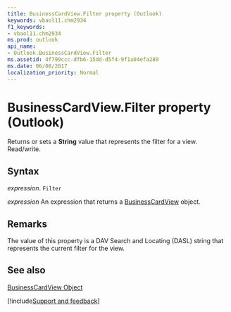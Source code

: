 ```yaml
---
title: BusinessCardView.Filter property (Outlook)
keywords: vbaol11.chm2934
f1_keywords:
- vbaol11.chm2934
ms.prod: outlook
api_name:
- Outlook.BusinessCardView.Filter
ms.assetid: 4f799ccc-dfb6-15dd-d5f4-9f1a04efa280
ms.date: 06/08/2017
localization_priority: Normal
---
```



# BusinessCardView.Filter property (Outlook)

Returns or sets a **String** value that represents the filter for a view. Read/write.


## Syntax

_expression_. `Filter`

 _expression_ An expression that returns a [BusinessCardView](Outlook.BusinessCardView.md) object.


## Remarks

The value of this property is a DAV Search and Locating (DASL) string that represents the current filter for the view.


## See also


[BusinessCardView Object](Outlook.BusinessCardView.md)

[!include[Support and feedback](~/includes/feedback-boilerplate.md)]